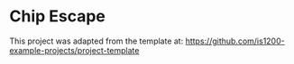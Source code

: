 # Chip Escape

This project was adapted from the template at: https://github.com/is1200-example-projects/project-template